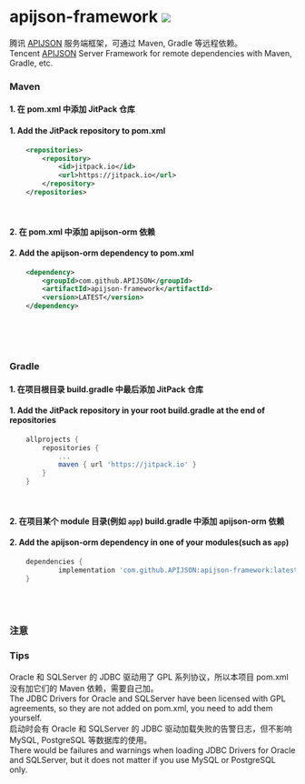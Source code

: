 # apijson-framework  [![](https://jitpack.io/v/APIJSON/apijson-framework.svg)](https://jitpack.io/#APIJSON/apijson-framework)
腾讯 [APIJSON](https://github.com/Tencent/APIJSON) 服务端框架，可通过 Maven, Gradle 等远程依赖。<br />
Tencent [APIJSON](https://github.com/Tencent/APIJSON) Server Framework for remote dependencies with Maven, Gradle, etc.

### Maven
#### 1. 在 pom.xml 中添加 JitPack 仓库
#### 1. Add the JitPack repository to pom.xml
```xml
	<repositories>
		<repository>
		    <id>jitpack.io</id>
		    <url>https://jitpack.io</url>
		</repository>
	</repositories>
```
<br />

#### 2. 在 pom.xml 中添加 apijson-orm 依赖
#### 2. Add the apijson-orm dependency to pom.xml
```xml
	<dependency>
	    <groupId>com.github.APIJSON</groupId>
	    <artifactId>apijson-framework</artifactId>
	    <version>LATEST</version>
	</dependency>
```

<br />
<br />
<br />

### Gradle
#### 1. 在项目根目录 build.gradle 中最后添加 JitPack 仓库
#### 1. Add the JitPack repository in your root build.gradle at the end of repositories
```gradle
	allprojects {
		repositories {
			...
			maven { url 'https://jitpack.io' }
		}
	}
```
<br />

#### 2. 在项目某个 module 目录(例如 `app`) build.gradle 中添加 apijson-orm 依赖
#### 2. Add the apijson-orm dependency in one of your modules(such as `app`)
```gradle
	dependencies {
	        implementation 'com.github.APIJSON:apijson-framework:latest'
	}
```

<br /><br />

### 注意
### Tips
Oracle 和 SQLServer 的 JDBC 驱动用了 GPL 系列协议，所以本项目 pom.xml 没有加它们的 Maven 依赖，需要自己加。<br />
The JDBC Drivers for Oracle and SQLServer have been licensed with GPL agreements, so they are not added on pom.xml, you need to add them yourself. <br />
启动时会有 Oracle 和 SQLServer 的 JDBC 驱动加载失败的告警日志，但不影响 MySQL, PostgreSQL 等数据库的使用。<br />
There would be failures and warnings when loading JDBC Drivers for Oracle and SQLServer, but it does not matter if you use MySQL or PostgreSQL only.<br />

